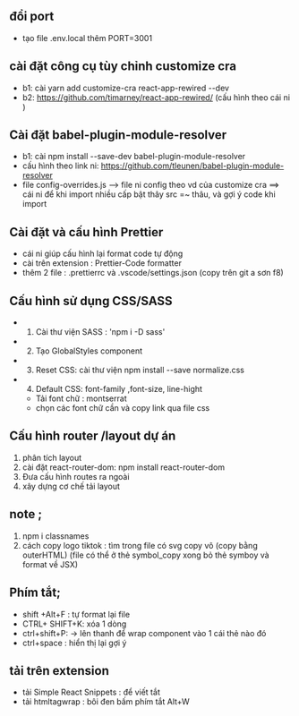 ## đổi port 
- tạo file .env.local thêm PORT=3001
## cài đặt công cụ tùy chỉnh customize cra
- b1: cài yarn add customize-cra react-app-rewired --dev
- b2: https://github.com/timarney/react-app-rewired/ (cấu hình theo cái ni )
## Cài đặt babel-plugin-module-resolver
- b1: cài  npm install --save-dev babel-plugin-module-resolver
- cấu hình theo link ni:    https://github.com/tleunen/babel-plugin-module-resolver
- file config-overrides.js --> file ni config theo vd của customize cra
==> cái ni để khi import nhiều cấp bật thây src =~ thâu, và gợi ý code khi import

## Cài đặt và cấu hình Prettier
- cái ni giúp cấu hình lại format code tự động
- cài trên extension : Prettier-Code formatter
- thêm 2 file : .prettierrc và .vscode/settings.json (copy trên git a sơn f8)

## Cấu hình sử dụng CSS/SASS
- 1. Cài thư viện SASS : 'npm i -D sass'
- 2. Tạo GlobalStyles component 
- 3. Reset CSS: cài thư viện npm install --save normalize.css
- 4. Default CSS: font-family ,font-size, line-hight
   - Tải font chữ : montserrat
   - chọn các font chữ cần và copy link qua file css
## Cấu hình router /layout dự án
1. phân tích layout
2. cài đặt react-router-dom: npm install react-router-dom
3. Đưa cấu hình routes ra ngoài
4. xây dựng cơ chế tải layout

## note ;
1. npm i classnames
2. cách copy logo tiktok : tìm trong file có svg copy vô (copy bằng outerHTML) (file có thể ở thẻ symbol_copy xong bỏ thẻ symboy và format về JSX) 


## Phím tắt;
- shift +Alt+F : tự format lại file
- CTRL+ SHIFT+K: xóa 1 dòng
- ctrl+shift+P: -> lên thanh để wrap component vào 1 cái thẻ nào đó
- ctrl+space : hiển thị lại gợi ý



## tải trên extension
- tải Simple React Snippets : để viết tắt
- tải htmltagwrap : bôi đen bấm phím tắt Alt+W
